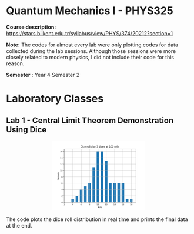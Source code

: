 # Quantum Mechanics I - PHYS325
**Course description:** https://stars.bilkent.edu.tr/syllabus/view/PHYS/374/20212?section=1

**Note:** The codes for almost every lab were only plotting codes for data collected during the lab sessions. Although those sessions were more closely related to modern physics, I did not include their code for this reason.

**Semester :** Year 4 Semester 2

# Laboratory Classes

## Lab 1 - Central Limit Theorem Demonstration Using Dice

<p align="center">
  <img width=50% height=50% src="https://github.com/soly33tworks/ME-PHYS_Undergraduate_Courses/blob/main/PHYS371-Experimental_Methods_of_Physics/assets/LB1.png">
</p>

The code plots the dice roll distribution in real time and prints the final data at the end. 
